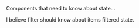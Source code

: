 Components that need to know about state...

I believe filter should know about items filtered state.

